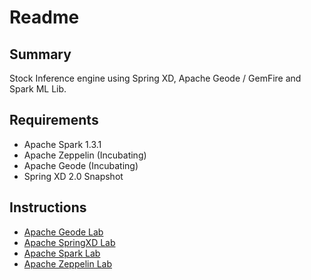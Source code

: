 # Readme

## Summary

Stock Inference engine using Spring XD, Apache Geode / GemFire and Spark ML Lib.

## Requirements

* Apache Spark 1.3.1
* Apache Zeppelin (Incubating)
* Apache Geode (Incubating)
* Spring XD 2.0 Snapshot

## Instructions

* [Apache Geode Lab](GeodeLab)
* [Apache SpringXD Lab](SpringXDLab)
* [Apache Spark Lab](SparkLab)
* [Apache Zeppelin Lab](ZeppelinLab)
